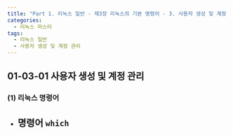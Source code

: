 ```yaml
---
title: "Part 1. 리눅스 일반 - 제3장 리눅스의 기본 명령어 - 3. 사용자 생성 및 계정 관리"
categories:
  - 리눅스 마스터
tags:
  - 리눅스 일반
  - 사용자 생성 및 계정 관리
---
```


## 01-03-01 사용자 생성 및 계정 관리
### (1) 리눅스 명령어
  - 명령어 `which`
    - 
